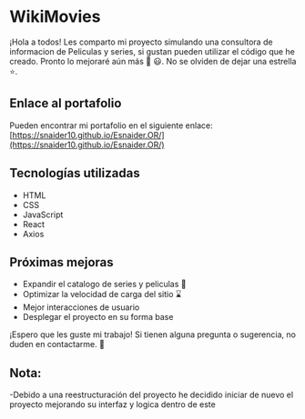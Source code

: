 # WikiMovies

¡Hola a todos! Les comparto mi proyecto simulando una consultora de informacion de Peliculas y series, si gustan pueden utilizar el código que he creado. Pronto lo mejoraré aún más :rocket: :smiley:. No se olviden de dejar una estrella ⭐️.


## Enlace al portafolio
Pueden encontrar mi portafolio en el siguiente enlace: [https://snaider10.github.io/Esnaider.OR/](https://snaider10.github.io/Esnaider.OR/)

## Tecnologías utilizadas

- HTML
- CSS
- JavaScript
- React
- Axios

## Próximas mejoras

- Expandir el catalogo de series y peliculas :dart:
- Optimizar la velocidad de carga del sitio :hourglass:
- Mejor interacciones de usuario
- Desplegar el proyecto en su forma base 

¡Espero que les guste mi trabajo! Si tienen alguna pregunta o sugerencia, no duden en contactarme. :speech_balloon:

## Nota:
-Debido a una reestructuración del proyecto he decidido iniciar de nuevo el proyecto mejorando su interfaz y logica dentro de este 